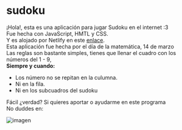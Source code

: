 # sudoku
¡Hola!, esta es una aplicación para jugar Sudoku en el internet :3 <br>
Fue hecha con JavaScript, HMTL y CSS. <br>
Y es alojado por Netlify en este 
<a href="https://proyecto-matematico-sudoku.netlify.app/" target="_blank">enlace</a>. <br>
Esta aplicación fue hecha por el día de la matemática, 14 de marzo <br>
Las reglas son bastante simples, tienes que llenar el cuadro con los números del 1 - 9, <br>
<b>Siempre y cuando:</b>
- Los número no se repitan en la culumna.
- Ni en la fila.
- Ni en los subcuadros del sudoku <br>

Fácil ¿verdad?
Si quieres aportar o ayudarme en este programa <br>
No duddes en: <br>

![imagen](https://user-images.githubusercontent.com/86622512/226116649-5ab20582-510a-4e3e-8807-878e2070d902.png)

